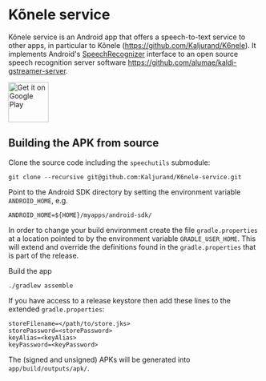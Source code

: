 Kõnele service
==============

Kõnele service is an Android app that offers a speech-to-text service to other apps, in particular to Kõnele (<https://github.com/Kaljurand/K6nele>).
It implements Android's [SpeechRecognizer](http://developer.android.com/reference/android/speech/SpeechRecognizer.html) interface to
an open source speech recognition server software <https://github.com/alumae/kaldi-gstreamer-server>.

[<img src="https://play.google.com/intl/en_us/badges/images/generic/en-play-badge.png"
     alt="Get it on Google Play"
     height="80">](https://play.google.com/store/apps/details?id=ee.ioc.phon.android.k6neleservice)

Building the APK from source
----------------------------

Clone the source code including the `speechutils` submodule:

    git clone --recursive git@github.com:Kaljurand/K6nele-service.git


Point to the Android SDK directory by setting the environment variable
`ANDROID_HOME`, e.g.

    ANDROID_HOME=${HOME}/myapps/android-sdk/

In order to change your build environment create the file `gradle.properties`
at a location pointed to by the environment variable `GRADLE_USER_HOME`.
This will extend and override the definitions found in the `gradle.properties`
that is part of the release.

Build the app

    ./gradlew assemble

If you have access to a release keystore then add these lines to the extended `gradle.properties`:

    storeFilename=</path/to/store.jks>
    storePassword=<storePassword>
    keyAlias=<keyAlias>
    keyPassword=<keyPassword>

The (signed and unsigned) APKs will be generated into `app/build/outputs/apk/`.
